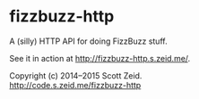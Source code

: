 fizzbuzz-http
=============

A (silly) HTTP API for doing FizzBuzz stuff.

See it in action at <http://fizzbuzz-http.s.zeid.me/>.

Copyright (c) 2014–2015 Scott Zeid.  
<http://code.s.zeid.me/fizzbuzz-http>
